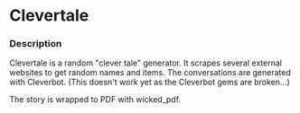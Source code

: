 # Clevertale

### Description

Clevertale is a random "clever tale" generator. It scrapes several external websites to get random names and items. 
The conversations are generated with Cleverbot. (This doesn't work yet as the Cleverbot gems are broken...)

The story is wrapped to PDF with wicked_pdf.